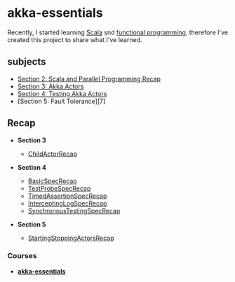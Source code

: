# akka-essentials

Recently, I started learning [Scala][1] snd [functional programming][3], 
therefore I've created this project to share what I've learned.


## subjects

 - [Section 2: Scala and Parallel Programming Recap][4]
 - [Section 3: Akka Actors][5]
 - [Section 4: Testing Akka Actors][6]
 - [Section 5: Fault Tolerance][7]


## Recap
    
 - **Section 3**
   - [ChildActorRecap][100]

 - **Section 4**
    - [BasicSpecRecap][110]
    - [TestProbeSpecRecap][111]
    - [TimedAssertionSpecRecap][112]
    - [InterceptingLogSpecRecap][113]
    - [SynchronousTestingSpecRecap][114]

 - **Section 5**
    - [StartingStoppingActorsRecap][120]


### Courses

 - [**akka-essentials**][3]


[1]: https://www.scala-lang.org/
[2]: https://en.wikipedia.org/wiki/Functional_programming
[3]: https://www.udemy.com/course/rock-the-jvm-scala-for-beginners/learn/lecture/7660552#overview
[4]: https://github.com/mohammadmasoumi/akka-essentials/tree/main/src/main/scala/part1recap
[5]: https://github.com/mohammadmasoumi/akka-essentials/tree/main/src/main/scala/part2actors
[6]: https://github.com/mohammadmasoumi/akka-essentials/tree/main/src/main/scala/part3testing
[6]: https://github.com/mohammadmasoumi/akka-essentials/tree/main/src/main/scala/part4faulttalerance

[100]: https://github.com/mohammadmasoumi/akka-essentials/blob/main/src/main/scala/part2actors/ChildActorRecap.md

[110]: https://github.com/mohammadmasoumi/akka-essentials/blob/main/src/main/scala/part3testing/BasicSpecRecap.md
[111]: https://github.com/mohammadmasoumi/akka-essentials/blob/main/src/main/scala/part3testing/TestProbeSpecRecap.md
[112]: https://github.com/mohammadmasoumi/akka-essentials/blob/main/src/main/scala/part3testing/TimedAssertionSpecRecap.md
[113]: https://github.com/mohammadmasoumi/akka-essentials/blob/main/src/main/scala/part3testing/InterceptingLogSpecRecap.md
[114]: https://github.com/mohammadmasoumi/akka-essentials/blob/main/src/main/scala/part3testing/SynchronousTestingSpecRecap.md


[120]: https://github.com/mohammadmasoumi/akka-essentials/blob/main/src/main/scala/part4faulttolerance/StartingStoppingActorsRecap.md